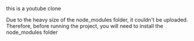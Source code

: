 this is a youtube clone 

Due to the heavy size of the node_modules folder, it couldn't be uploaded. Therefore, before running the project, you will need to install the node_modules folder
